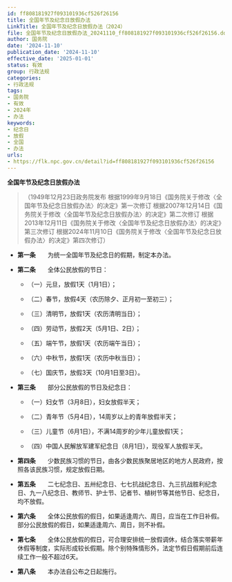 ```yaml
---
id: ff808181927f093101936cf526f26156
title: 全国年节及纪念日放假办法
LinkTitle: 全国年节及纪念日放假办法（2024）
file: 全国年节及纪念日放假办法_20241110_ff808181927f093101936cf526f26156.docx
author: 国务院
date: '2024-11-10'
publication_date: '2024-11-10'
effective_date: '2025-01-01'
status: 有效
group: 行政法规
categories:
- 行政法规
tags:
- 国务院
- 有效
- 2024年
- 办法
keywords:
- 纪念日
- 放假
- 全国
- 办法
urls:
- https://flk.npc.gov.cn/detail?id=ff808181927f093101936cf526f26156
---
```


**全国年节及纪念日放假办法**

> （1949年12月23日政务院发布 根据1999年9月18日《国务院关于修改〈全国年节及纪念日放假办法〉的决定》第一次修订 根据2007年12月14日《国务院关于修改〈全国年节及纪念日放假办法〉的决定》第二次修订 根据2013年12月11日《国务院关于修改〈全国年节及纪念日放假办法〉的决定》第三次修订 根据2024年11月10日《国务院关于修改〈全国年节及纪念日放假办法〉的决定》第四次修订）

- **第一条**　　为统一全国年节及纪念日的假期，制定本办法。

- **第二条**　　全体公民放假的节日：

  - （一）元旦，放假1天（1月1日）；

  - （二）春节，放假4天（农历除夕、正月初一至初三）；

  - （三）清明节，放假1天（农历清明当日）；

  - （四）劳动节，放假2天（5月1日、2日）；

  - （五）端午节，放假1天（农历端午当日）；

  - （六）中秋节，放假1天（农历中秋当日）；

  - （七）国庆节，放假3天（10月1日至3日）。

- **第三条**　　部分公民放假的节日及纪念日：

  - （一）妇女节（3月8日），妇女放假半天；

  - （二）青年节（5月4日），14周岁以上的青年放假半天；

  - （三）儿童节（6月1日），不满14周岁的少年儿童放假1天；

  - （四）中国人民解放军建军纪念日（8月1日），现役军人放假半天。

- **第四条**　　少数民族习惯的节日，由各少数民族聚居地区的地方人民政府，按照各该民族习惯，规定放假日期。

- **第五条**　　二七纪念日、五卅纪念日、七七抗战纪念日、九三抗战胜利纪念日、九一八纪念日、教师节、护士节、记者节、植树节等其他节日、纪念日，均不放假。

- **第六条**　　全体公民放假的假日，如果适逢周六、周日，应当在工作日补假。部分公民放假的假日，如果适逢周六、周日，则不补假。

- **第七条**　　全体公民放假的假日，可合理安排统一放假调休，结合落实带薪年休假等制度，实际形成较长假期。除个别特殊情形外，法定节假日假期前后连续工作一般不超过6天。

- **第八条**　　本办法自公布之日起施行。
